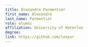 ```yaml
---
title: Alexandre Parmentier
first_name: Alexandre
last_name: Parmentier
role: alumni
affiliation: University of Waterloo
degree:
link: https://github.com/lexpar
---
```

